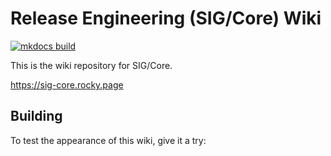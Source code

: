 # Release Engineering (SIG/Core) Wiki
[![mkdocs build](https://github.com/rocky-linux/sig-core-wiki/actions/workflows/gh.yml/badge.svg)](https://github.com/rocky-linux/sig-core-wiki/actions/workflows/gh.yml)

This is the wiki repository for SIG/Core.

https://sig-core.rocky.page

## Building

To test the appearance of this wiki, give it a try:

```

```
